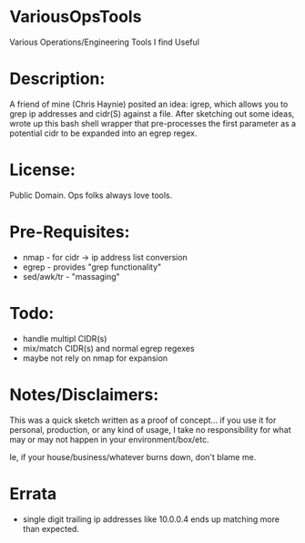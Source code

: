 # VariousOpsTools
Various Operations/Engineering Tools I find Useful

# Description: 

A friend of mine (Chris Haynie) posited an idea: igrep, which allows
you to grep ip addresses and cidr(S) against a file. After sketching out
some ideas, wrote up this bash shell wrapper that pre-processes the first
parameter as a potential cidr to be expanded into an egrep regex.

# License:

Public Domain. Ops folks always love tools.

# Pre-Requisites:
- nmap       - for cidr -> ip address list conversion
- egrep      - provides "grep functionality"
- sed/awk/tr - "massaging"

# Todo:
- handle multipl CIDR(s)
- mix/match CIDR(s) and normal egrep regexes
- maybe not rely on nmap for expansion

# Notes/Disclaimers:

This was a quick sketch written as a proof of concept... if you use
it for personal, production, or any kind of usage, I take no
responsibility for what may or may not happen in your environment/box/etc.

Ie, if your house/business/whatever burns down, don't blame me.

# Errata

- single digit trailing ip addresses like 10.0.0.4 ends up matching more than expected. 
